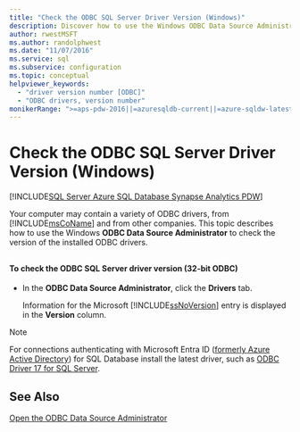 ```yaml
---
title: "Check the ODBC SQL Server Driver Version (Windows)"
description: Discover how to use the Windows ODBC Data Source Administrator to check the version of the ODBC drivers that are installed on your computer.
author: rwestMSFT
ms.author: randolphwest
ms.date: "11/07/2016"
ms.service: sql
ms.subservice: configuration
ms.topic: conceptual
helpviewer_keywords:
  - "driver version number [ODBC]"
  - "ODBC drivers, version number"
monikerRange: ">=aps-pdw-2016||=azuresqldb-current||=azure-sqldw-latest||>=sql-server-2016||>=sql-server-linux-2017"
---
```

# Check the ODBC SQL Server Driver Version (Windows)
[!INCLUDE[SQL Server Azure SQL Database Synapse Analytics PDW](../../includes/applies-to-version/sql-asdb-asdbmi-asa-pdw.md)]

  Your computer may contain a variety of ODBC drivers, from [!INCLUDE[msCoName](../../includes/msconame-md.md)] and from other companies. This topic describes how to use the Windows **ODBC Data Source Administrator** to check the version of the installed ODBC drivers.  
  
##  <a name="SSMSProcedure"></a>  
  
#### To check the ODBC SQL Server driver version (32-bit ODBC)  
  
-   In the **ODBC Data Source Administrator**, click the **Drivers** tab.  
  
     Information for the Microsoft [!INCLUDE[ssNoVersion](../../includes/ssnoversion-md.md)] entry is displayed in the **Version** column.  


> [!NOTE]  
>  For connections authenticating with Microsoft Entra ID ([formerly Azure Active Directory](/entra/fundamentals/new-name)) for SQL Database install the latest driver, such as [ODBC Driver 17 for SQL Server](../../connect/odbc/download-odbc-driver-for-sql-server.md).   


  
## See Also  
 [Open the ODBC Data Source Administrator](../../database-engine/configure-windows/open-the-odbc-data-source-administrator.md)  
  
